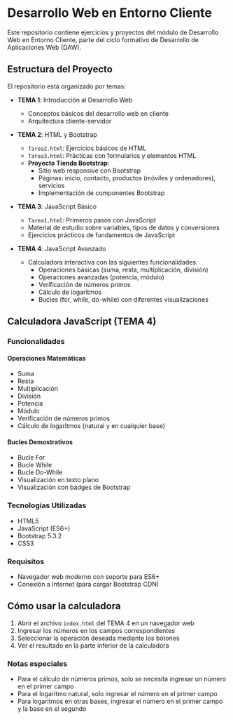 # Desarrollo Web en Entorno Cliente

Este repositorio contiene ejercicios y proyectos del módulo de Desarrollo Web en Entorno Cliente, parte del ciclo formativo de Desarrollo de Aplicaciones Web (DAW).

## Estructura del Proyecto

El repositorio está organizado por temas:

- **TEMA 1**: Introducción al Desarrollo Web
  - Conceptos básicos del desarrollo web en cliente
  - Arquitectura cliente-servidor

- **TEMA 2**: HTML y Bootstrap
  - `Tarea2.html`: Ejercicios básicos de HTML
  - `Tarea3.html`: Prácticas con formularios y elementos HTML
  - **Proyecto Tienda Bootstrap**:
    - Sitio web responsive con Bootstrap
    - Páginas: inicio, contacto, productos (móviles y ordenadores), servicios
    - Implementación de componentes Bootstrap

- **TEMA 3**: JavaScript Básico
  - `Tarea1.html`: Primeros pasos con JavaScript
  - Material de estudio sobre variables, tipos de datos y conversiones
  - Ejercicios prácticos de fundamentos de JavaScript

- **TEMA 4**: JavaScript Avanzado
  - Calculadora interactiva con las siguientes funcionalidades:
    - Operaciones básicas (suma, resta, multiplicación, división)
    - Operaciones avanzadas (potencia, módulo)
    - Verificación de números primos
    - Cálculo de logaritmos
    - Bucles (for, while, do-while) con diferentes visualizaciones

## Calculadora JavaScript (TEMA 4)

### Funcionalidades

#### Operaciones Matemáticas
- Suma
- Resta
- Multiplicación
- División
- Potencia
- Módulo
- Verificación de números primos
- Cálculo de logaritmos (natural y en cualquier base)

#### Bucles Demostrativos
- Bucle For
- Bucle While
- Bucle Do-While
- Visualización en texto plano
- Visualización con badges de Bootstrap

### Tecnologías Utilizadas
- HTML5
- JavaScript (ES6+)
- Bootstrap 5.3.2
- CSS3

### Requisitos
- Navegador web moderno con soporte para ES6+
- Conexión a Internet (para cargar Bootstrap CDN)

## Cómo usar la calculadora

1. Abrir el archivo `index.html` del TEMA 4 en un navegador web
2. Ingresar los números en los campos correspondientes
3. Seleccionar la operación deseada mediante los botones
4. Ver el resultado en la parte inferior de la calculadora

### Notas especiales

- Para el cálculo de números primos, solo se necesita ingresar un número en el primer campo
- Para el logaritmo natural, solo ingresar el número en el primer campo
- Para logaritmos en otras bases, ingresar el número en el primer campo y la base en el segundo
